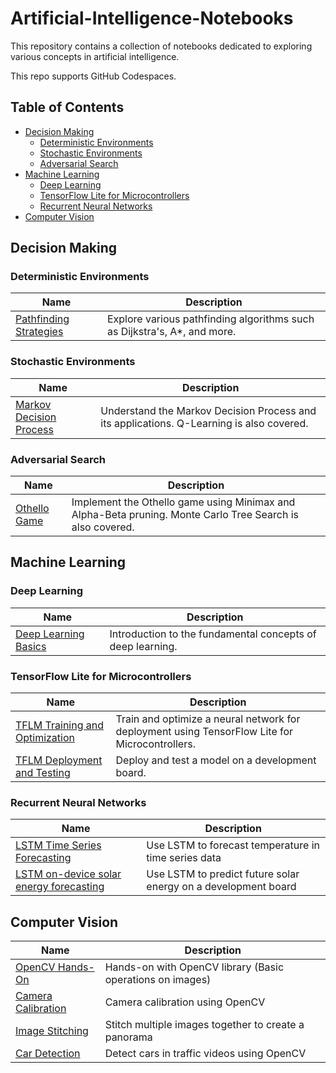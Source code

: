# Artificial-Intelligence-Notebooks

This repository contains a collection of notebooks dedicated to exploring various concepts in artificial intelligence. 

This repo supports GitHub Codespaces.

## Table of Contents

- [Decision Making](#decision-making)
  - [Deterministic Environments](#deterministic-environments)
  - [Stochastic Environments](#stochastic-environments)
  - [Adversarial Search](#adversarial-search)
- [Machine Learning](#machine-learning)
  - [Deep Learning](#deep-learning)
  - [TensorFlow Lite for Microcontrollers](#tensorflow-lite-for-microcontrollers)
  - [Recurrent Neural Networks](#recurrent-neural-networks)
- [Computer Vision](#computer-vision)

## Decision Making

### Deterministic Environments

| **Name** | **Description** |
|----------|-----------------|
| [Pathfinding Strategies](./Decision%20Making/Deterministic%20Environments/01_pathfinding_strategies.ipynb) | Explore various pathfinding algorithms such as Dijkstra's, A*, and more. |

### Stochastic Environments

| **Name** | **Description** |
|----------|-----------------|
| [Markov Decision Process](./Decision%20Making/Stochastic%20Environments/01_markov_decision_process.ipynb) | Understand the Markov Decision Process and its applications. Q-Learning is also covered. |

### Adversarial Search

| **Name** | **Description** |
|----------|-----------------|
| [Othello Game](./Decision%20Making/Adversarial%20Search/01_othello_game.ipynb) | Implement the Othello game using Minimax and Alpha-Beta pruning. Monte Carlo Tree Search is also covered. |

## Machine Learning

### Deep Learning

| **Name** | **Description** |
|----------|-----------------|
| [Deep Learning Basics](./Machine%20Learning/Deep%20Learning/Deep%20Learning%20Basics.md) | Introduction to the fundamental concepts of deep learning. |

### TensorFlow Lite for Microcontrollers

| **Name** | **Description** |
|----------|-----------------|
| [TFLM Training and Optimization](./Machine%20Learning/TensorFlow%20Lite%20For%20Microcontrollers/01_tflm_model_training_and_optimization.ipynb) | Train and optimize a neural network for deployment using TensorFlow Lite for Microcontrollers. |
| [TFLM Deployment and Testing](./Machine%20Learning/TensorFlow%20Lite%20For%20Microcontrollers/02_tflm_model_deployment_and_test.ipynb) | Deploy and test a model on a development board. |

### Recurrent Neural Networks

| **Name** | **Description** |
|----------|-----------------|
| [LSTM Time Series Forecasting](./Machine%20Learning/Recurrent%20Neural%20Networks/01_lstm_time_series_forecasting.ipynb) | Use LSTM to forecast temperature in time series data |
| [LSTM on-device solar energy forecasting](./Machine%20Learning/Recurrent%20Neural%20Networks/02_lstm_on_device_solar_energy_forecasting.ipynb) | Use LSTM to predict future solar energy on a development board |

## Computer Vision

| **Name** | **Description** |
|----------|-----------------|
| [OpenCV Hands-On](./Computer%20Vision/OpenCVHandsOn/01_opencv_hands_on.ipynb) | Hands-on with OpenCV library (Basic operations on images) |
| [Camera Calibration](./Computer%20Vision/CameraCalibration/01_camera_calibration.ipynb) | Camera calibration using OpenCV |
| [Image Stitching](./Computer%20Vision/ImageStitching/01_image_stitching.ipynb) | Stitch multiple images together to create a panorama |
| [Car Detection](./Computer%20Vision/CarDetection/01_car_detection.ipynb) | Detect cars in traffic videos using OpenCV |


